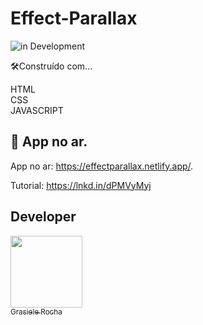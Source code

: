 # Effect-Parallax

![in Development](https://img.shields.io/badge/Project%20-%20Parallax-green) 


🛠️Construído com...

HTML <br>
CSS <br>
JAVASCRIPT

## 🚀 App no ar.

App no ar: https://effectparallax.netlify.app/.

Tutorial: https://lnkd.in/dPMVyMyj


## Developer

[<img src="https://avatars.githubusercontent.com/u/104076058?v=4" width=115><br><sub>Grasiele Rocha</sub>](https://github.com/GrasieleRocha) 
